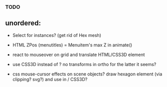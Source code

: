 ### TODO

## unordered:

 - Select for instances? (get rid of Hex mesh)
 - HTML ZPos (menutitles) = Menuitem's max Z in animate()

- react to mouseover on grid and translate HTML/CSS3D element
- use CSS3D instead of <HTML> ? no transforms in ortho for the latter it seems?
- css mouse-cursor effects on scene objects? draw hexagon element (via clipping? svg?) and use in <HTML> / CSS3D?
